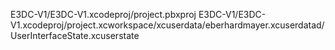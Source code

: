 E3DC-V1/E3DC-V1.xcodeproj/project.pbxproj
E3DC-V1/E3DC-V1.xcodeproj/project.xcworkspace/xcuserdata/eberhardmayer.xcuserdatad/UserInterfaceState.xcuserstate
